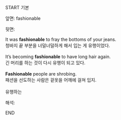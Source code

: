 START
기본

앞면:
fashionable


뒷면:
<div>It was <strong>fashionable</strong> to fray the bottoms of your jeans. </div><div><div>청바지 끝 부분을 너덜너덜하게 해서 입는 게 유행이었다.</div></div><div><br></div><div><div>It’s becoming <strong>fashionable</strong> to have long hair again. </div><div><div>긴 머리를 하는 것이 다시 유행이 되고 있다.</div></div></div><div><br></div><div><div><strong>Fashionable</strong> people are shrobing. </div><div><div>패션을 선도하는 사람은 겉옷을 어깨에 걸쳐 입지.</div></div></div><div><br></div><div>유행하는</div>


해석:
<!--ID: 1746614453905-->
END